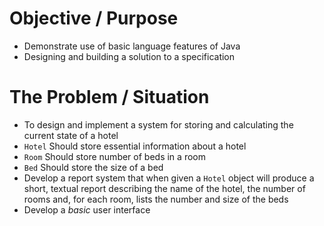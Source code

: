 # Objective / Purpose
- Demonstrate use of basic language features of Java
- Designing and building a solution to a specification

# The Problem / Situation
- To design and implement a system for storing and calculating the current state of a hotel
- `Hotel` Should store essential information about a hotel
- `Room` Should store number of beds in a room
- `Bed` Should store the size of a bed
- Develop a report system that when given a `Hotel` object will produce a short, textual report describing the name of the hotel, the number of rooms and, for each room, lists the number and size of the beds
- Develop a *basic* user interface
